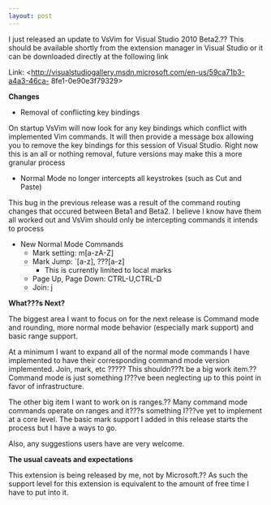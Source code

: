 ```yaml
---
layout: post
---
```

I just released an update to VsVim for Visual Studio 2010 Beta2.?? This should
be available shortly from the extension manager in Visual Studio or it can be
downloaded directly at the following link

Link: <http://visualstudiogallery.msdn.microsoft.com/en-us/59ca71b3-a4a3-46ca-
8fe1-0e90e3f79329>

**Changes**

  * Removal of conflicting key bindings

On startup VsVim will now look for any key bindings which conflict with
implemented Vim commands. It will then provide a message box allowing you to
remove the key bindings for this session of Visual Studio. Right now this is
an all or nothing removal, future versions may make this a more granular
process

  * Normal Mode no longer intercepts all keystrokes (such as Cut and Paste)

This bug in the previous release was a result of the command routing changes
that occured between Beta1 and Beta2. I believe I know have them all worked
out and VsVim should only be intercepting commands it intends to process

  * New Normal Mode Commands
    * Mark setting: m[a-zA-Z]
    * Mark Jump: `[a-z], ???[a-z] 
      * This is currently limited to local marks 
    * Page Up, Page Down: CTRL-U,CTRL-D
    * Join: j

**What???s Next?**

The biggest area I want to focus on for the next release is Command mode and
rounding, more normal mode behavior (especially mark support) and basic range
support.

At a minimum I want to expand all of the normal mode commands I have
implemented to have their corresponding command mode version implemented.
Join, mark, etc ????? This shouldn???t be a big work item.?? Command mode is just
something I???ve been neglecting up to this point in favor of infrastructure.

The other big item I want to work on is ranges.?? Many command mode commands
operate on ranges and it???s something I???ve yet to implement at a core level.
The basic mark support I added in this release starts the process but I have a
ways to go.

Also, any suggestions users have are very welcome.

**The usual caveats and expectations**

This extension is being released by me, not by Microsoft.?? As such the support
level for this extension is equivalent to the amount of free time I have to
put into it.


